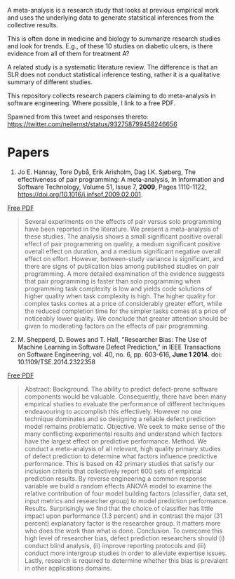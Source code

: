 A meta-analysis is a research study that looks at previous empirical work and uses the underlying data to generate statsitical inferences from the collective results.

This is often done in medicine and biology to summarize research studies and look for trends. E.g., of these 10 studies on diabetic ulcers, is there evidence from all of them for treatment A?

A related study is a systematic literature review. The difference is that an SLR does not conduct statistical inference testing, rather it is a qualitative summary of different studies.

This repository collects research papers claiming to do meta-analysis in software engineering. Where possible, I link to a free PDF. 

Spawned from this tweet and responses thereto: https://twitter.com/neilernst/status/932758799458246656

# Papers
1. Jo E. Hannay, Tore Dybå, Erik Arisholm, Dag I.K. Sjøberg, The effectiveness of pair programming: A meta-analysis, In Information and Software Technology, Volume 51, Issue 7,  **2009**, Pages 1110-1122, https://doi.org/10.1016/j.infsof.2009.02.001. 

[Free PDF](http://ai2-s2-pdfs.s3.amazonaws.com/f6b9/0bdffbf1b00bdc3e24b8cd679df1009c5bec.pdf)

> Several experiments on the effects of pair versus solo programming have been reported in the literature. We present a meta-analysis of these studies. The analysis shows a small significant positive overall effect of pair programming on quality, a medium significant positive overall effect on duration, and a medium significant negative overall effect on effort. However, between-study variance is significant, and there are signs of publication bias among published studies on pair programming. A more detailed examination of the evidence suggests that pair programming is faster than solo programming when programming task complexity is low and yields code solutions of higher quality when task complexity is high. The higher quality for complex tasks comes at a price of considerably greater effort, while the reduced completion time for the simpler tasks comes at a price of noticeably lower quality. We conclude that greater attention should be given to moderating factors on the effects of pair programming.

2. M. Shepperd, D. Bowes and T. Hall, "Researcher Bias: The Use of Machine Learning in Software Defect Prediction," in IEEE Transactions on Software Engineering, vol. 40, no. 6, pp. 603-616, **June 1 2014**. doi: 10.1109/TSE.2014.2322358

[Free PDF](http://bura.brunel.ac.uk/bitstream/2438/8784/2/Fulltext.pdf)

> Abstract: Background. The ability to predict defect-prone software components would be valuable. Consequently, there have been many empirical studies to evaluate the performance of different techniques endeavouring to accomplish this effectively. However no one technique dominates and so designing a reliable defect prediction model remains problematic. Objective. We seek to make sense of the many conflicting experimental results and understand which factors have the largest effect on predictive performance. Method. We conduct a meta-analysis of all relevant, high quality primary studies of defect prediction to determine what factors influence predictive performance. This is based on 42 primary studies that satisfy our inclusion criteria that collectively report 600 sets of empirical prediction results. By reverse engineering a common response variable we build a random effects ANOVA model to examine the relative contribution of four model building factors (classifier, data set, input metrics and researcher group) to model prediction performance. Results. Surprisingly we find that the choice of classifier has little impact upon performance (1.3 percent) and in contrast the major (31 percent) explanatory factor is the researcher group. It matters more who does the work than what is done. Conclusion. To overcome this high level of researcher bias, defect prediction researchers should (i) conduct blind analysis, (ii) improve reporting protocols and (iii) conduct more intergroup studies in order to alleviate expertise issues. Lastly, research is required to determine whether this bias is prevalent in other applications domains.

